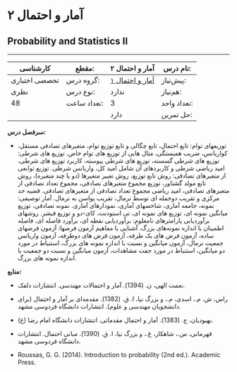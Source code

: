 # آمار و احتمال ۲
## Probability and Statistics II
_______________________________________________________________________________
| کارشناسی      | مقطع:       | آمار و احتمال ۲                                            | نام درس:    |
| ------------- | ----------- | ---------------------------------------------------------- | ----------- |
| تخصصی اختیاری | گروه درس:   | [آمار و احتمال ۱](../base/Probability-and-Statistics-I.md) | پیش‌نیاز:   |
| نظری          | نوع درس:    | ندارد                                                      | هم‌نیاز:    |
| 48            | تعداد ساعت: | 3                                                          | تعداد واحد: |
|               |             |  دارد                                                      | حل تمرین:   |

**سرفصل درس:**


- توزیعهای توام: تابع احتمال، تابع چگالی و تابع توزیع توام، متغیرهای تصادفی مستقل، کواریانس، ضریب همبستگی، مثال هایی از توزیع های توام خاص. توزیع های شرطی: توزیع های شرطی گسسته، توزیع های شرطی پیوسته، کاربرد توزیع های شرطی، امید ریاضی شرطی و کاربردهای آن شامل امید کل، واریانس شرطی. توزیع توابعی از متغیرهای تصادفی: روش تابع توزیع، روش تغییر متغیرها (دو یا چند متغیره)، روش تابع مولد گشتاور، توزیع مجموع متغیرهای تصادفی، مجموع تعداد تصادفی از متغیرهای تصادفی، امید ریاضی مجموع تعداد تصادفی از متغیرهای تصادفی. قضیه حد مرکزی و تقریب دوجمله ای توسط نرمال، تقریب پواسن به نرمال. آمار توصیفی: نمونه، جامعه آماری، شاخصهای آماری، نمودارهای آماری. نمونه تصادفی، توزیع میانگین نمونه ای، توزیع های نمونه ای، تی استودنت، کای-دو و توزیع فیشر. روشهای برآوردیابی پارامترهای نامعلوم: برآوردیابی نقطه ای، برآورد فاصله ای، فاصله اطمینان با اندازه نمونه‌های بزرگ. آشنایی با مفاهیم آزمون فرضها: آزمون فرضهای ساده، آزمون فرض های یک طرفه، آزمون فرض های دوطرفه، آزمون واریانس جمعیت نرمال، آزمون میانگین و نسبت با اندازه نمونه های بزرگ، استنباط در مورد دو میانگین، استنباط در مورد جفت مشاهدات، آزمون میانگین و نسبت دو جمعیت با اندازه نمونه های بزرگ.


**منابع:**


- نعمت الهی، ن. (1394). آمار و احتمالات مهندسی. انتشارات دلفک.

- راس، ش. م.، اسدی، م.، و بزرگ نیا، ا. ق. (1382). مقدمه‌ای بر آمار و احتمال (برای دانشجویان مهندسی و علوم). انتشارات دانشگاه فردوسی مشهد.

- بهبودیان، ج. (1383). آمار و احتمال مقدماتی. انتشارات دانشگاه امام رضا (ع).

- قهرمانی، س.، شاهکار، غ.، و بزرگ نیا، ا. ق. (1390). مبانی احتمال. انتشارات دانشگاه فردوسی مشهد.

- Roussas, G. G. (2014). Introduction to probability (2nd ed.). Academic Press.
